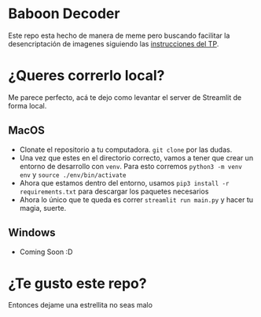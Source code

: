 
# Baboon Decoder

Este repo esta hecho de manera de meme pero buscando facilitar la desencriptación de imagenes siguiendo las [instrucciones del TP](https://udesa-pc.github.io/tps/tp2/#mecanismo-de-encriptaci%C3%B3n).

# ¿Queres correrlo local?
Me parece perfecto, acá te dejo como levantar el server de Streamlit de forma local.

## MacOS

- Clonate el repositorio a tu computadora. `git clone` por las dudas.
- Una vez que estes en el directorio correcto, vamos a tener que crear un entorno de desarrollo con `venv`. Para esto corremos `python3 -m venv env` y `source ./env/bin/activate`
- Ahora que estamos dentro del entorno, usamos `pip3 install -r requirements.txt` para descargar los paquetes necesarios
- Ahora lo único que te queda es correr `streamlit run main.py` y hacer tu magia, suerte.

## Windows
- Coming Soon :D

# ¿Te gusto este repo?
Entonces dejame una estrellita no seas malo